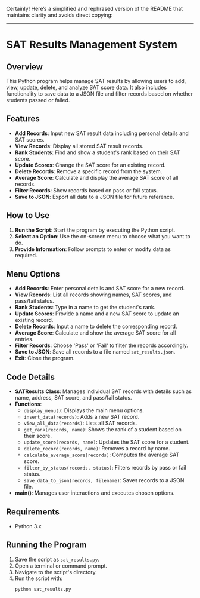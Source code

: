 Certainly! Here’s a simplified and rephrased version of the README that maintains clarity and avoids direct copying:

---

# SAT Results Management System

## Overview

This Python program helps manage SAT results by allowing users to add, view, update, delete, and analyze SAT score data. It also includes functionality to save data to a JSON file and filter records based on whether students passed or failed.

## Features

- **Add Records**: Input new SAT result data including personal details and SAT scores.
- **View Records**: Display all stored SAT result records.
- **Rank Students**: Find and show a student's rank based on their SAT score.
- **Update Scores**: Change the SAT score for an existing record.
- **Delete Records**: Remove a specific record from the system.
- **Average Score**: Calculate and display the average SAT score of all records.
- **Filter Records**: Show records based on pass or fail status.
- **Save to JSON**: Export all data to a JSON file for future reference.

## How to Use

1. **Run the Script**: Start the program by executing the Python script.
2. **Select an Option**: Use the on-screen menu to choose what you want to do.
3. **Provide Information**: Follow prompts to enter or modify data as required.

## Menu Options

- **Add Records**: Enter personal details and SAT score for a new record.
- **View Records**: List all records showing names, SAT scores, and pass/fail status.
- **Rank Students**: Type in a name to get the student's rank.
- **Update Scores**: Provide a name and a new SAT score to update an existing record.
- **Delete Records**: Input a name to delete the corresponding record.
- **Average Score**: Calculate and show the average SAT score for all entries.
- **Filter Records**: Choose 'Pass' or 'Fail' to filter the records accordingly.
- **Save to JSON**: Save all records to a file named `sat_results.json`.
- **Exit**: Close the program.

## Code Details

- **SATResults Class**: Manages individual SAT records with details such as name, address, SAT score, and pass/fail status.
- **Functions**:
  - `display_menu()`: Displays the main menu options.
  - `insert_data(records)`: Adds a new SAT record.
  - `view_all_data(records)`: Lists all SAT records.
  - `get_rank(records, name)`: Shows the rank of a student based on their score.
  - `update_score(records, name)`: Updates the SAT score for a student.
  - `delete_record(records, name)`: Removes a record by name.
  - `calculate_average_score(records)`: Computes the average SAT score.
  - `filter_by_status(records, status)`: Filters records by pass or fail status.
  - `save_data_to_json(records, filename)`: Saves records to a JSON file.
- **main()**: Manages user interactions and executes chosen options.

## Requirements

- Python 3.x

## Running the Program

1. Save the script as `sat_results.py`.
2. Open a terminal or command prompt.
3. Navigate to the script's directory.
4. Run the script with:
   ```bash
   python sat_results.py
   ```
